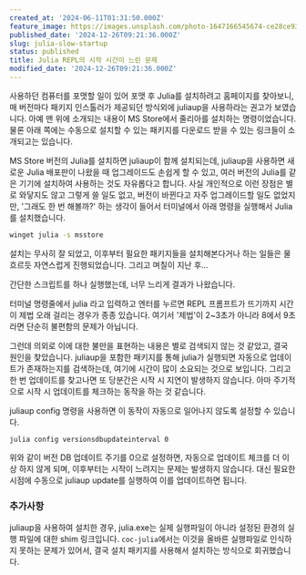 ```yaml
---
created_at: '2024-06-11T01:31:50.000Z'
feature_image: https://images.unsplash.com/photo-1647166545674-ce28ce93bdca?crop=entropy&cs=tinysrgb&fit=max&fm=jpg&ixid=M3wxMTc3M3wwfDF8c2VhcmNofDh8fGdpdHxlbnwwfHx8fDE3MzUyMDQ4Mzh8MA&ixlib=rb-4.0.3&q=80&w=2000
published_date: '2024-12-26T09:21:36.000Z'
slug: julia-slow-startup
status: published
title: Julia REPL의 시작 시간이 느린 문제
modified_date: '2024-12-26T09:21:36.000Z'
---
```


사용하던 컴퓨터를 포맷할 일이 있어 포맷 후 Julia를 설치하려고 홈페이지를 찾아보니, 매 버전마다 패키지 인스톨러가 제공되던 방식외에 juliaup을 사용하라는 권고가 보였습니다. 아예 맨 위에 소개되는 내용이 MS Store에서 줄리아를 설치하는 명령이었습니다. 물론 아래 쪽에는 수동으로 설치할 수 있는 패키지를 다운로드 받을 수 있는 링크들이 소개되고는 있습니다. 

MS Store 버전의 Julia를 설치하면 juliaup이 함께 설치되는데,  juliaup을 사용하면 새로운 Julia 배포판이 나왔을 때 업그레이드도 손쉽게 할 수 있고, 여러 버전의 Julia를 같은 기기에 설치하여 사용하는 것도 자유롭다고 합니다. 사실 개인적으로 이런 장점은 별로 와닿지도 않고 그렇게 쓸 일도 없고, 버전이 바뀐다고 자주 업그레이드할 일도 없었지만, '그래도 한 번 해볼까?' 하는 생각이 들어서 터미널에서 아래 명령을 실행해서 Julia를 설치했습니다. 

```bash
winget julia -s msstore
```

설치는 무사히 잘 되었고, 이후부터 필요한 패키지들을 설치해본다거나 하는 일들은 물흐르듯 자연스럽게 진행되었습니다. 그리고 며칠이 지난 후...

간단한 스크립트를 하나 실행했는데, 너무 느리게 결과가 나왔습니다. 

터미널 명령줄에서 julia 라고 입력하고 엔터를 누르면 REPL 프롬프트가 뜨기까지 시간이 제법 오래 걸리는 경우가 종종 있습니다. 여기서 '제법'이 2~3초가 아니라 8에서 9초라면 단순히 불편함의 문제가 아닙니다. 

그런데 의외로 이에 대한 불만을 표현하는 내용은 별로 검색되지 않는 것 같았고, 결국 원인을 찾았습니다. juliaup을 포함한 패키지를 통해 julia가 실행되면 자동으로 업데이트가 존재하는지를 검색하는데, 여기에 시간이 많이 소요되는 것으로 보입니다. 그리고 한 번 업데이트를 찾고나면 또 당분간은 시작 시 지연이 발생하지 않습니다. 아마 주기적으로 시작 시 업데이트를 체크하는 동작을 하는 것 같습니다. 

juliaup config 명령을 사용하면 이 동작이 자동으로 일어나지 않도록 설정할 수 있습니다.

```
julia config versionsdbupdateinterval 0
```

위와 같이 버전 DB 업데이트 주기를 0으로 설정하면, 자동으로 업데이트 체크를 더 이상 하지 않게 되며, 이후부터는 시작이 느려지는 문제는 발생하지 않습니다. 대신 필요한 시점에 수동으로 juliaup update를 실행하여 이를 업데이트하면 됩니다.

### 추가사항

juliaup을 사용하여 설치한 경우, julia.exe는 실제 실행파일이 아니라 설정된 환경의 실행 파일에 대한 shim 링크입니다. `coc-julia`에서는 이것을 올바른 실행파일로 인식하지 못하는 문제가 있어서, 결국 설치 패키지를 사용해서 설치하는 방식으로 회귀했습니다. 